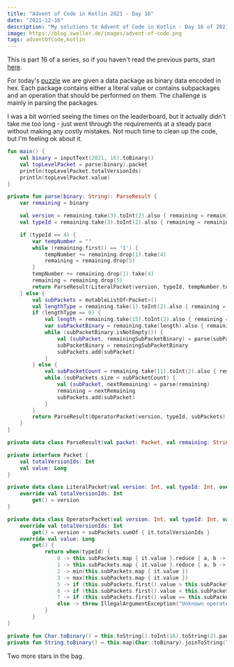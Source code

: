 ```yaml
---
title: "Advent of Code in Kotlin 2021 - Day 16"
date: "2021-12-16"
description: "My solutions to Advent of Code in Kotlin - Day 16 of 2021"
image: https://blog.sweller.de/images/advent-of-code.png
tags: adventOfCode,kotlin
---
```


This is part 16 of a series, so if you haven't read the previous parts, start [here](https://blog.sweller.de/posts/advent-of-code-2021-1).

For today's [puzzle](https://adventofcode.com/2021/day/16) we are given a data package as binary data encoded in hex. Each package contains either a literal value or contains subpackages and an operation that should be performed on them. The challenge is mainly in parsing the packages.

I was a bit worried seeing the times on the leaderboard, but it actually didn't take me too long - just went through the requirements at a steady pace without making any costly mistakes. Not much time to clean up the code, but I'm feeling ok about it.

```kotlin
fun main() {
    val binary = inputText(2021, 16).toBinary()
    val topLevelPacket = parse(binary).packet
    println(topLevelPacket.totalVersionIds)
    println(topLevelPacket.value)
}

private fun parse(binary: String): ParseResult {
    var remaining = binary

    val version = remaining.take(3).toInt(2).also { remaining = remaining.drop(3) }
    val typeId = remaining.take(3).toInt(2).also { remaining = remaining.drop(3) }

    if (typeId == 4) {
        var tempNumber = ""
        while (remaining.first() == '1') {
            tempNumber += remaining.drop(1).take(4)
            remaining = remaining.drop(5)
        }
        tempNumber += remaining.drop(1).take(4)
        remaining = remaining.drop(5)
        return ParseResult(LiteralPacket(version, typeId, tempNumber.toLong(2)), remaining)
    } else {
        val subPackets = mutableListOf<Packet>()
        val lengthType = remaining.take(1).toInt(2).also { remaining = remaining.drop(1) }
        if (lengthType == 0) {
            val length = remaining.take(15).toInt(2).also { remaining = remaining.drop(15) }
            var subPacketBinary = remaining.take(length).also { remaining = remaining.drop(length) }
            while (subPacketBinary.isNotEmpty()) {
                val (subPacket, remainingSubPacketBinary) = parse(subPacketBinary)
                subPacketBinary = remainingSubPacketBinary
                subPackets.add(subPacket)
            }
        } else {
            val subPacketCount = remaining.take(11).toInt(2).also { remaining = remaining.drop(11) }
            while (subPackets.size < subPacketCount) {
                val (subPacket, nextRemaining) = parse(remaining)
                remaining = nextRemaining
                subPackets.add(subPacket)
            }
        }
        return ParseResult(OperatorPacket(version, typeId, subPackets), remaining)
    }
}

private data class ParseResult(val packet: Packet, val remaining: String)

private interface Packet {
    val totalVersionIds: Int
    val value: Long
}

private data class LiteralPacket(val version: Int, val typeId: Int, override val value: Long): Packet {
    override val totalVersionIds: Int
        get() = version
}

private data class OperatorPacket(val version: Int, val typeId: Int, val subPackets: List<Packet>): Packet {
    override val totalVersionIds: Int
        get() = version + subPackets.sumOf { it.totalVersionIds }
    override val value: Long
        get() {
            return when(typeId) {
                0 -> this.subPackets.map { it.value }.reduce { a, b -> a + b}
                1 -> this.subPackets.map { it.value }.reduce { a, b -> a * b}
                2 -> min(this.subPackets.map { it.value })
                3 -> max(this.subPackets.map { it.value })
                5 -> if (this.subPackets.first().value > this.subPackets.last().value) 1 else 0
                6 -> if (this.subPackets.first().value < this.subPackets.last().value) 1 else 0
                7 -> if (this.subPackets.first().value == this.subPackets.last().value) 1 else 0
                else -> throw IllegalArgumentException("Unknown operator $typeId")
            }
        }
}

private fun Char.toBinary() = this.toString().toInt(16).toString(2).padStart(4, '0')
private fun String.toBinary() = this.map(Char::toBinary).joinToString("")
```

Two more stars in the bag.
